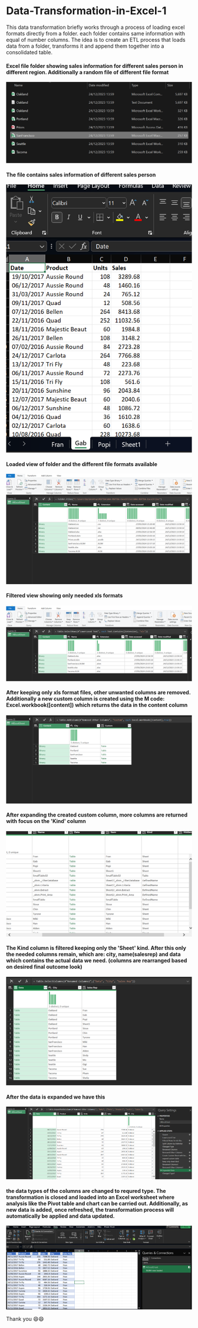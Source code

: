 # Data-Transformation-in-Excel-1
This data transformation briefly works through a process of loading excel formats directly from a folder. each folder contains same information with equal of number columns. The idea is to create an ETL process that loads data from a folder, transforms it and append them together into a consolidated table. 

#### Excel file folder showing sales information for different sales person in different region. Additionally a random file of different file format

![](folder_look.png)

#### The file contains sales information of different sales person
![](actual_look.png)

#### Loaded view of folder and the different file formats available
![](file_formats.png)

#### Filtered view showing only needed xls formats
![](xls_format.png)

#### After keeping only xls format files, other unwanted columns are removed. Additionally a new custom column is created using the M code: Excel.workbook([content]) which returns the data in the content column
![](m_code_function.png)

#### After expanding the created custom column, more columns are returned with focus on the 'Kind' column
![](different_kind.png)

#### The Kind column is filtered keeping only the 'Sheet' kind. After this only the needed columns remain, which are: city, name(salesrep) and data which contains the actual data we need. (columns are rearranged based on desired final outcome look)
![](needed_columns.png)

#### After the data is expanded we have this
![](final_transformartion_look.png)

#### the data types of the columns are changed to requred type. The transformation is closed and loaded into an Excel worksheet where  analysis like the Pivot table and chart can be carried out. Additionally, as new data is added, once refreshed, the transformation process will automatically be applied and data updated.
![](final_output.png)

Thank you 😄😄
